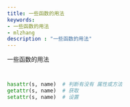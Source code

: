 ```yaml
---
title: 一些函数的用法
keywords:
- 一些函数的用法
- mlzhang
description : "一些函数的用法"
---
```

一些函数的用法



```python


hasattr(s, name)  # 判断有没有 属性或方法  
getattr(s, name)  # 获取
setattr(s, name)  # 设置
```